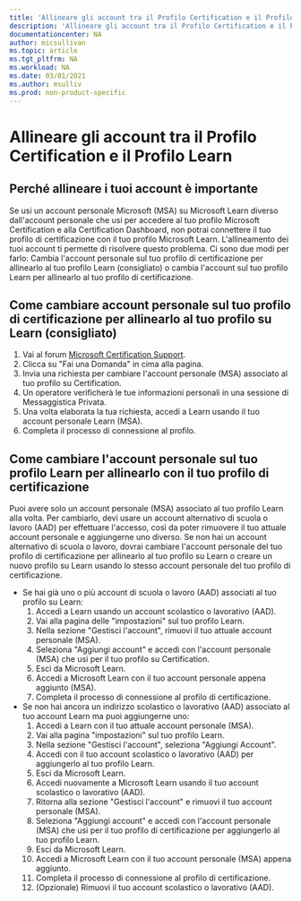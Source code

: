 ```yaml
---
title: 'Allineare gli account tra il Profilo Certification e il Profilo Learn | Microsoft Docs'
description: 'Allineare gli account tra il Profilo Certification e il Profilo Learn' 
documentationcenter: NA 
author: micsullivan
ms.topic: article
ms.tgt_pltfrm: NA
ms.workload: NA
ms.date: 03/01/2021
ms.author: msulliv
ms.prod: non-product-specific
---
```

# Allineare gli account tra il Profilo Certification e il Profilo Learn 

## Perché allineare i tuoi account è importante

Se usi un account personale Microsoft (MSA) su Microsoft Learn diverso dall'account personale che usi per accedere al tuo profilo Microsoft Certification e alla Certification Dashboard, non potrai connettere il tuo profilo di certificazione con il tuo profilo Microsoft Learn. L'allineamento dei tuoi account ti permette di risolvere questo problema. Ci sono due modi per farlo: Cambia l'account personale sul tuo profilo di certificazione per allinearlo al tuo profilo Learn (consigliato) o cambia l'account sul tuo profilo Learn per allinearlo al tuo profilo di certificazione.

## Come cambiare account personale sul tuo profilo di certificazione per allinearlo al tuo profilo su Learn (consigliato)

1. Vai al forum [Microsoft Certification Support](https://aka.ms/mcpforum). 
2. Clicca su "Fai una Domanda" in cima alla pagina.
3. Invia una richiesta per cambiare l'account personale (MSA) associato al tuo profilo su Certification. 
4. Un operatore verificherà le tue informazioni personali in una sessione di Messaggistica Privata.  
5. Una volta elaborata la tua richiesta, accedi a Learn usando il tuo account personale Learn (MSA). 
6. Completa il processo di connessione al profilo. 

## Come cambiare l'account personale sul tuo profilo Learn per allinearlo con il tuo profilo di certificazione

Puoi avere solo un account personale (MSA) associato al tuo profilo Learn alla volta. Per cambiarlo, devi usare un account alternativo di scuola o lavoro (AAD) per effettuare l'accesso, così da poter rimuovere il tuo attuale account personale e aggiungerne uno diverso. Se non hai un account alternativo di scuola o lavoro, dovrai cambiare l'account personale del tuo profilo di certificazione per allinearlo al tuo profilo su Learn o creare un nuovo profilo su Learn usando lo stesso account personale del tuo profilo di certificazione.

- Se hai già uno o più account di scuola o lavoro (AAD) associati al tuo profilo su Learn:
    1. Accedi a Learn usando un account scolastico o lavorativo (AAD).
    2. Vai alla pagina delle "impostazioni" sul tuo profilo Learn.
    3. Nella sezione "Gestisci l'account", rimuovi il tuo attuale account personale (MSA).
    4. Seleziona "Aggiungi account" e accedi con l'account personale (MSA) che usi per il tuo profilo su Certification.
    5. Esci da Microsoft Learn.
    6. Accedi a Microsoft Learn con il tuo account personale appena aggiunto (MSA).
    7. Completa il processo di connessione al profilo di certificazione.
- Se non hai ancora un indirizzo scolastico o lavorativo (AAD) associato al tuo account Learn ma puoi aggiungerne uno:
    1. Accedi a Learn con il tuo attuale account personale (MSA).
    2. Vai alla pagina "impostazioni" sul tuo profilo Learn.
    3. Nella sezione "Gestisci l'account", seleziona "Aggiungi Account".
    4. Accedi con il tuo account scolastico o lavorativo (AAD) per aggiungerlo al tuo profilo Learn.
    5. Esci da Microsoft Learn.
    6. Accedi nuovamente a Microsoft Learn usando il tuo account scolastico o lavorativo (AAD).
    7. Ritorna alla sezione "Gestisci l'account" e rimuovi il tuo account personale (MSA).
    8. Seleziona "Aggiungi account" e accedi con l'account personale (MSA) che usi per il tuo profilo di certificazione per aggiungerlo al tuo profilo Learn.
    9. Esci da Microsoft Learn.
    10. Accedi a Microsoft Learn con il tuo account personale (MSA) appena aggiunto.
    11. Completa il processo di connessione al profilo di certificazione.
    12. (Opzionale) Rimuovi il tuo account scolastico o lavorativo (AAD).